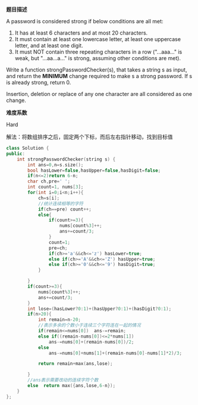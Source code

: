 **题目描述**   

A password is considered strong if below conditions are all met:

1. It has at least 6 characters and at most 20 characters.
2. It must contain at least one lowercase letter, at least one uppercase letter, and at least one digit.
3. It must NOT contain three repeating characters in a row ("...aaa..." is weak, but "...aa...a..." is strong, assuming other conditions are met).

Write a function strongPasswordChecker(s), that takes a string s as input, and return the **MINIMUM** change required to make s a strong password. If s is already strong, return 0.

Insertion, deletion or replace of any one character are all considered as one change.

**难度系数**    

Hard 

解法：将数组排序之后，固定两个下标，而后左右指针移动，找到目标值

```c++
class Solution {
public:
    int strongPasswordChecker(string s) {
        int ans=0,n=s.size();
        bool hasLower=false,hasUpper=false,hasDigit=false;
        if(n<=2)return 6-n;
        char ch,pre=' ';
        int count=1, nums[3];
        for(int i=0;i<n;i++){
            ch=s[i];
            //统计连续相等的字符
            if(ch==pre) count++;
            else{
                if(count>=3){
                    nums[count%3]++;
                    ans+=count/3;
                }
                count=1;
                pre=ch;
                if(ch>='a'&&ch<='z') hasLower=true;
                else if(ch>='A'&&ch<='Z') hasUpper=true;
                else if(ch>='0'&&ch<='9') hasDigit=true;
            }

        }
        if(count>=3){
            nums[count%3]++;
            ans+=count/3;
        }
        int lose=(hasLower?0:1)+(hasUpper?0:1)+(hasDigit?0:1);
        if(n>20){
            int remain=n-20;
            //表示多余的个数小于连续三个字符连在一起的情况
            if(remain<=nums[0])  ans-=remain;
            else if((remain-nums[0])<=2*nums[1])
                ans-=nums[0]+(remain-nums[0])/2;
            else
                ans-=nums[0]+nums[1]+(remain-nums[0]-nums[1]*2)/3;

            return remain+max(ans,lose);

        }
        //ans表示需要改动的连续字符个数
        else  return max({ans,lose,6-n});      
    }
};
```